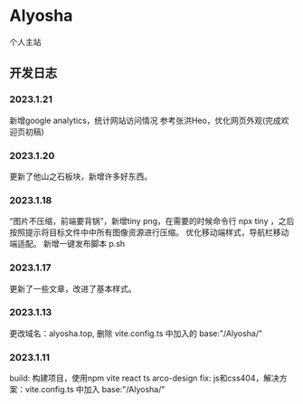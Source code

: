 # Alyosha
个人主站




## 开发日志

### 2023.1.21
  新增google analytics，统计网站访问情况
  参考张洪Heo，优化网页外观(完成欢迎页初稿)
### 2023.1.20
  更新了他山之石板块，新增许多好东西。
### 2023.1.18
  “图片不压缩，前端要背锅”，新增tiny png，在需要的时候命令行 npx tiny ，之后按照提示将目标文件中中所有图像资源进行压缩。
  优化移动端样式，导航栏移动端适配。
  新增一键发布脚本 p.sh
### 2023.1.17
  更新了一些文章，改进了基本样式。
### 2023.1.13
  更改域名：alyosha.top, 删除 vite.config.ts 中加入的   base:"/Alyosha/"

### 2023.1.11
  build: 构建项目，使用npm vite react ts arco-design
  fix: js和css404，解决方案：vite.config.ts 中加入   base:"/Alyosha/"
